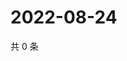 # 2022-08-24

共 0 条

<!-- BEGIN WEIBO -->
<!-- 最后更新时间 Wed Aug 24 2022 18:19:09 GMT+0800 (China Standard Time) -->

<!-- END WEIBO -->
